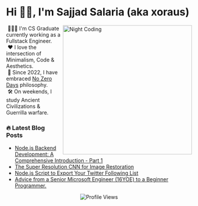 <h1 align="left">Hi 👋🏻, I'm Sajjad Salaria (aka xoraus)</h1> 

<img alt="Night Coding" src="https://cdn.dribbble.com/users/626327/screenshots/2913306/media/cdff5a5b7c68885d330ef7b7a7c7e19b.gif" width="350" align="right"/>
   
&nbsp;👨🏻‍💻 I'm CS Graduate currently working as a Fullstack Engineer.\
&nbsp;❤️ I love the intersection of Minimalism, Code & Aesthetics.\
&nbsp;🚀 Since 2022, I have embraced [No Zero Days](#) philosophy.\
&nbsp;🛠️ On weekends, I study Ancient Civilizations & Guerrilla warfare.
   
<h3> 🔥 Latest Blog Posts </h3>
<!-- Blog:START -->

- [Node.js Backend Development: A Comprehensive Introduction - Part 1](https://xoraus.hashnode.dev/nodejs-backend-development-a-comprehensive-introduction-part-1)
- [The Super Resolution CNN for Image Restoration](https://medium.com/p/ff1e8420d846)
- [Node.js Script to Export Your Twitter Following List](https://xoraus.medium.com/how-to-export-your-twitter-following-list-to-a-csv-file-d3228d7d5650)
- [Advice from a Senior Microsoft Engineer (16YOE) to a Beginner Programmer.](https://xoraus.hashnode.dev/breaking-into-the-big-leagues-tips-from-senior-software-engineer-at-microsoft-16-yoe)


<div align="center">
   
![Profile Views](https://komarev.com/ghpvc/?username=xoraus&style=for-the-badge) 

</div>
